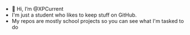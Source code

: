 - 👋 Hi, I’m @XPCurrent
- I'm just a student who likes to keep stuff on GitHub.
- My repos are mostly school projects so you can see what I'm tasked to do

<!---
XPCurrent/XPCurrent is a ✨ special ✨ repository because its `README.md` (this file) appears on your GitHub profile.
You can click the Preview link to take a look at your changes.
--->
